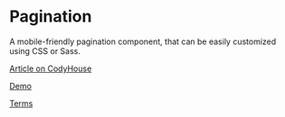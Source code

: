 Pagination
=========

A mobile-friendly pagination component, that can be easily customized using CSS or Sass.

[Article on CodyHouse](http://codyhouse.co/gem/css-pagination/)

[Demo](http://codyhouse.co/demo/pagination/index.html)
 
[Terms](http://codyhouse.co/terms/)
